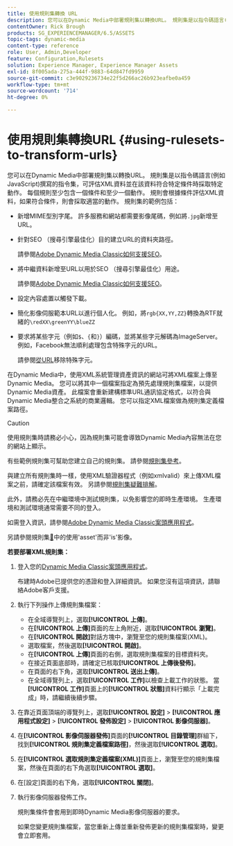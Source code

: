 ```yaml
---
title: 使用規則集轉換 URL
description: 您可以在Dynamic Media中部署規則集以轉換URL。 規則集是以指令碼語言(例如JavaScript)撰寫的指令集，可評估XML資料並在該資料符合特定條件時採取特定動作。
contentOwner: Rick Brough
products: SG_EXPERIENCEMANAGER/6.5/ASSETS
topic-tags: dynamic-media
content-type: reference
role: User, Admin,Developer
feature: Configuration,Rulesets
solution: Experience Manager, Experience Manager Assets
exl-id: 8f005ada-275a-444f-9883-64d847fd9959
source-git-commit: c3e9029236734e22f5d266ac26b923eafbe0a459
workflow-type: tm+mt
source-wordcount: '714'
ht-degree: 0%

---
```


# 使用規則集轉換URL {#using-rulesets-to-transform-urls}

您可以在Dynamic Media中部署規則集以轉換URL。 規則集是以指令碼語言(例如JavaScript)撰寫的指令集，可評估XML資料並在該資料符合特定條件時採取特定動作。 每個規則至少包含一個條件和至少一個動作。 規則會根據條件評估XML資料，如果符合條件，則會採取適當的動作。 規則集的範例包括：

* 新增MIME型別字尾。 許多服務和網站都需要影像尾碼，例如將`.jpg`新增至URL。
* 針對SEO （搜尋引擎最佳化）目的建立URL的資料夾路徑。

  請參閱[Adobe Dynamic Media Classic如何支援SEO](/help/assets/assets/s7_seo.pdf)。

* 將中繼資料新增至URL以用於SEO （搜尋引擎最佳化）用途。

  請參閱[Adobe Dynamic Media Classic如何支援SEO](/help/assets/assets/s7_seo.pdf)。

* 設定內容處置以觸發下載。
* 簡化影像伺服範本URL以進行個人化。 例如，將`rgb{XX,YY,ZZ}`轉換為RTF就緒的`\redXX\greenYY\blueZZ`

* 要求將某些字元（例如`$`、`{`和`}`）編碼，並將某些字元解碼為ImageServer。 例如，Facebook無法順利處理包含特殊字元的URL。

  請參閱[從URL](https://helpx.adobe.com/experience-manager/scene7/kb/base/scene7-rulesets/remove-special-characters-urls.html)移除特殊字元。

在Dynamic Media中，使用XML系統管理資產資訊的網站可將XML檔案上傳至Dynamic Media。 您可以將其中一個檔案指定為預先處理規則集檔案，以提供Dynamic Media資產。 此檔案會重新建構標準URL通訊協定格式，以符合與Dynamic Media整合之系統的商業邏輯。 您可以指定XML檔案做為規則集定義檔案路徑。

>[!CAUTION]
>
>使用規則集時請務必小心，因為規則集可能會導致Dynamic Media內容無法在您的網站上顯示。

有些範例規則集可幫助您建立自己的規則集。
請參閱[規則集參考](https://experienceleague.adobe.com/docs/dynamic-media-developer-resources/image-serving-api/image-serving-api/rule-set-reference/c-rule-set-reference.html)。

與建立所有規則集時一樣，使用XML驗證器程式（例如xmlvalid）來上傳XML檔案之前，請確定該檔案有效。
另請參閱[規則集疑難排解](https://helpx.adobe.com/experience-manager/scene7/kb/base/scene7-rulesets/scene7-ruleset-troubleshooting.html)。

此外，請務必先在中繼環境中測試規則集，以免影響您的即時生產環境。
生產環境和測試環境通常需要不同的登入。

如需登入資訊，請參閱[Adobe Dynamic Media Classic案頭應用程式](https://experienceleague.adobe.com/docs/dynamic-media-classic/using/getting-started/signing-out.html#sign-in-dmc-app)。

<!-- OBSOLETE INFORMATION * **NA staging environment** login page: [https://s7sps1-staging.scene7.com/IpsWeb/](https://s7sps1-staging.scene7.com/IpsWeb/)
* **EMEA staging environment** login page: [https://s7sps3-staging.scene7.com/IpsWeb/](https://s7sps3-staging.scene7.com/IpsWeb/)
* **JAPAC staging environment** login page: [https://s7sps5-staging.scene7.com/IpsWeb/](https://s7sps5-staging.scene7.com/IpsWeb/) -->

另請參閱規則集[&#128279;](https://helpx.adobe.com/experience-manager/scene7/kb/base/scene7-rulesets/ruleset-asset-instead-image.html)中的使用&#39;asset&#39;而非&#39;is&#39;影像。

**若要部署XML規則集：**

1. 登入您的[Dynamic Media Classic案頭應用程式](https://experienceleague.adobe.com/docs/dynamic-media-classic/using/getting-started/signing-out.html#sign-in-dmc-app)。

   布建時Adobe已提供您的憑證和登入詳細資訊。 如果您沒有這項資訊，請聯絡Adobe客戶支援。

1. 執行下列操作上傳規則集檔案：

   * 在全域導覽列上，選取&#x200B;**[!UICONTROL 上傳]**。
   * 在&#x200B;**[!UICONTROL 上傳]**&#x200B;頁面的左上角附近，選取&#x200B;**[!UICONTROL 瀏覽]**。
   * 在&#x200B;**[!UICONTROL 開啟]**&#x200B;對話方塊中，瀏覽至您的規則集檔案(XML)。
   * 選取檔案，然後選取&#x200B;**[!UICONTROL 開啟]**。
   * 在&#x200B;**[!UICONTROL 上傳]**&#x200B;頁面的右側，選取規則集檔案的目標資料夾。
   * 在接近頁面底部時，請確定已核取&#x200B;**[!UICONTROL 上傳後發佈]**。
   * 在頁面的右下角，選取&#x200B;**[!UICONTROL 送出上傳]**。
   * 在全域導覽列上，選取&#x200B;**[!UICONTROL 工作]**&#x200B;以檢查上載工作的狀態。 當&#x200B;**[!UICONTROL 工作]**&#x200B;頁面上的&#x200B;**[!UICONTROL 狀態]**&#x200B;資料行顯示「上載完成」時，請繼續後續步驟。

1. 在靠近頁面頂端的導覽列上，選取&#x200B;**[!UICONTROL 設定]** > **[!UICONTROL 應用程式設定]** > **[!UICONTROL 發佈設定]** > **[!UICONTROL 影像伺服器]**。
1. 在&#x200B;**[!UICONTROL 影像伺服器發佈]**&#x200B;頁面的&#x200B;**[!UICONTROL 目錄管理]**&#x200B;群組下，找到&#x200B;**[!UICONTROL 規則集定義檔案路徑]**，然後選取&#x200B;**[!UICONTROL 選取]**。
1. 在&#x200B;**[!UICONTROL 選取規則集定義檔案(XML)]**&#x200B;頁面上，瀏覽至您的規則集檔案，然後在頁面的右下角選取&#x200B;**[!UICONTROL 選取]**。
1. 在[設定]頁面的右下角，選取&#x200B;**[!UICONTROL 關閉]**。
1. 執行影像伺服器發佈工作。

   規則集條件會套用到即時Dynamic Media影像伺服器的要求。

   如果您變更規則集檔案，當您重新上傳並重新發佈更新的規則集檔案時，變更會立即套用。
